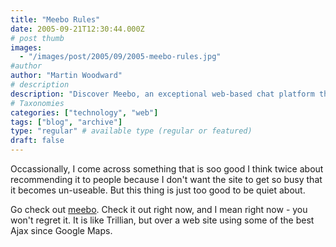 ```yaml
---
title: "Meebo Rules"
date: 2005-09-21T12:30:44.000Z
# post thumb
images:
  - "/images/post/2005/09/2005-meebo-rules.jpg"
#author
author: "Martin Woodward"
# description
description: "Discover Meebo, an exceptional web-based chat platform that rivals Trillian with its outstanding Ajax features—check it out now!"
# Taxonomies
categories: ["technology", "web"]
tags: ["blog", "archive"]
type: "regular" # available type (regular or featured)
draft: false
---
```

Occassionally, I come across something that is soo good I think twice about recommending it to people because I don't want the site to get so busy that it becomes un-useable.  But this thing is just too good to be quiet about.

Go check out [meebo](http://www.meebo.com).  Check it out right now, and I mean right now - you won't regret it.  It is like Trillian, but over a web site using some of the best Ajax since Google Maps.